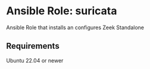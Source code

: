 # Ansible Role: suricata

Ansible Role that installs an configures Zeek Standalone

## Requirements

Ubuntu 22.04 or newer

